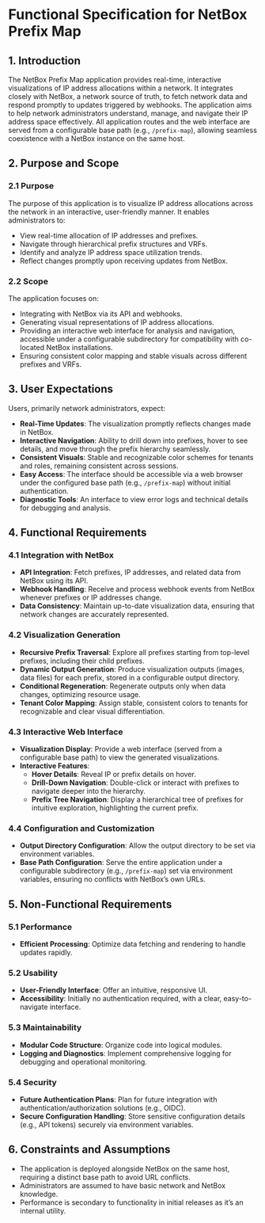 # Functional Specification for NetBox Prefix Map

## 1. Introduction

The NetBox Prefix Map application provides real-time, interactive visualizations of IP address allocations within a network. It integrates closely with NetBox, a network source of truth, to fetch network data and respond promptly to updates triggered by webhooks. The application aims to help network administrators understand, manage, and navigate their IP address space effectively. All application routes and the web interface are served from a configurable base path (e.g., `/prefix-map`), allowing seamless coexistence with a NetBox instance on the same host.

## 2. Purpose and Scope

### 2.1 Purpose

The purpose of this application is to visualize IP address allocations across the network in an interactive, user-friendly manner. It enables administrators to:

- View real-time allocation of IP addresses and prefixes.
- Navigate through hierarchical prefix structures and VRFs.
- Identify and analyze IP address space utilization trends.
- Reflect changes promptly upon receiving updates from NetBox.

### 2.2 Scope

The application focuses on:

- Integrating with NetBox via its API and webhooks.
- Generating visual representations of IP address allocations.
- Providing an interactive web interface for analysis and navigation, accessible under a configurable subdirectory for compatibility with co-located NetBox installations.
- Ensuring consistent color mapping and stable visuals across different prefixes and VRFs.

## 3. User Expectations

Users, primarily network administrators, expect:

- **Real-Time Updates**: The visualization promptly reflects changes made in NetBox.
- **Interactive Navigation**: Ability to drill down into prefixes, hover to see details, and move through the prefix hierarchy seamlessly.
- **Consistent Visuals**: Stable and recognizable color schemes for tenants and roles, remaining consistent across sessions.
- **Easy Access**: The interface should be accessible via a web browser under the configured base path (e.g., `/prefix-map`) without initial authentication.
- **Diagnostic Tools**: An interface to view error logs and technical details for debugging and analysis.

## 4. Functional Requirements

### 4.1 Integration with NetBox

- **API Integration**: Fetch prefixes, IP addresses, and related data from NetBox using its API.
- **Webhook Handling**: Receive and process webhook events from NetBox whenever prefixes or IP addresses change.
- **Data Consistency**: Maintain up-to-date visualization data, ensuring that network changes are accurately represented.

### 4.2 Visualization Generation

- **Recursive Prefix Traversal**: Explore all prefixes starting from top-level prefixes, including their child prefixes.
- **Dynamic Output Generation**: Produce visualization outputs (images, data files) for each prefix, stored in a configurable output directory.
- **Conditional Regeneration**: Regenerate outputs only when data changes, optimizing resource usage.
- **Tenant Color Mapping**: Assign stable, consistent colors to tenants for recognizable and clear visual differentiation.

### 4.3 Interactive Web Interface

- **Visualization Display**: Provide a web interface (served from a configurable base path) to view the generated visualizations.
- **Interactive Features**:
  - **Hover Details**: Reveal IP or prefix details on hover.
  - **Drill-Down Navigation**: Double-click or interact with prefixes to navigate deeper into the hierarchy.
  - **Prefix Tree Navigation**: Display a hierarchical tree of prefixes for intuitive exploration, highlighting the current prefix.

### 4.4 Configuration and Customization

- **Output Directory Configuration**: Allow the output directory to be set via environment variables.
- **Base Path Configuration**: Serve the entire application under a configurable subdirectory (e.g., `/prefix-map`) set via environment variables, ensuring no conflicts with NetBox’s own URLs.

## 5. Non-Functional Requirements

### 5.1 Performance

- **Efficient Processing**: Optimize data fetching and rendering to handle updates rapidly.

### 5.2 Usability

- **User-Friendly Interface**: Offer an intuitive, responsive UI.
- **Accessibility**: Initially no authentication required, with a clear, easy-to-navigate interface.

### 5.3 Maintainability

- **Modular Code Structure**: Organize code into logical modules.
- **Logging and Diagnostics**: Implement comprehensive logging for debugging and operational monitoring.

### 5.4 Security

- **Future Authentication Plans**: Plan for future integration with authentication/authorization solutions (e.g., OIDC).
- **Secure Configuration Handling**: Store sensitive configuration details (e.g., API tokens) securely via environment variables.

## 6. Constraints and Assumptions

- The application is deployed alongside NetBox on the same host, requiring a distinct base path to avoid URL conflicts.
- Administrators are assumed to have basic network and NetBox knowledge.
- Performance is secondary to functionality in initial releases as it’s an internal utility.
